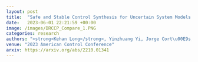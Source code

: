 ```yaml
---
layout: post
title:  "Safe and Stable Control Synthesis for Uncertain System Models via Distributionally Robust Optimization"
date:   2023-06-01 22:21:59 +00:00
image: /images/DRCCP_Compare_1.PNG
categories: research
authors: "<strong>Kehan Long</strong>, Yinzhuang Yi, Jorge Cort\u00E9s, Nikolay Atanasov"
venue: "2023 American Control Conference"
arxiv: https://arxiv.org/abs/2210.01341
---
```




